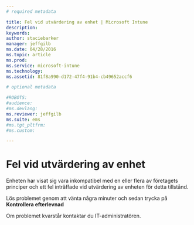 ```yaml
---
# required metadata

title: Fel vid utvärdering av enhet | Microsoft Intune
description:
keywords:
author: staciebarker
manager: jeffgilb
ms.date: 04/28/2016
ms.topic: article
ms.prod:
ms.service: microsoft-intune
ms.technology:
ms.assetid: 81f8a990-d172-47f4-91b4-cb49652accf6

# optional metadata

#ROBOTS:
#audience:
#ms.devlang:
ms.reviewer: jeffgilb
ms.suite: ems
#ms.tgt_pltfrm:
#ms.custom:

---
```



# Fel vid utvärdering av enhet
Enheten har visat sig vara inkompatibel med en eller flera av företagets principer och ett fel inträffade vid utvärdering av enheten för detta tillstånd.

Lös problemet genom att vänta några minuter och sedan trycka på **Kontrollera efterlevnad**

Om problemet kvarstår kontaktar du IT-administratören.



<!--HONumber=May16_HO2-->


